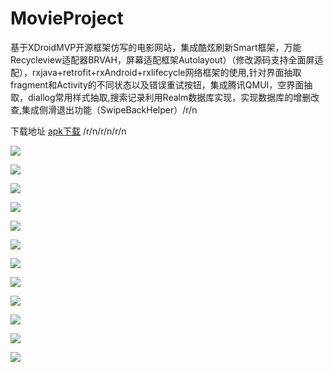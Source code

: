 # MovieProject
基于XDroidMVP开源框架仿写的电影网站，集成酷炫刷新Smart框架，万能Recycleview适配器BRVAH，屏幕适配框架Autolayout）（修改源码支持全面屏适配），rxjava+retrofit+rxAndroid+rxlifecycle网络框架的使用,针对界面抽取fragment和Activity的不同状态以及错误重试按钮，集成腾讯QMUI，空界面抽取，diallog常用样式抽取,搜索记录利用Realm数据库实现，实现数据库的增删改查,集成侧滑退出功能（SwipeBackHelper）/r/n


下载地址 <a href="https://fir.im/d6mb">apk下载</a>  /r/n/r/n/r/n


![](https://github.com/WinWang/MovieProject/blob/master/screenShot/2345%E6%88%AA%E5%9B%BE20180626153215.png)



![](https://github.com/WinWang/MovieProject/blob/master/screenShot/device-2018-06-25-111713.png)



![](https://github.com/WinWang/MovieProject/blob/master/screenShot/device-2018-06-25-111906.png)



![](https://github.com/WinWang/MovieProject/blob/master/screenShot/device-2018-06-25-111932.png)




![](https://github.com/WinWang/MovieProject/blob/master/screenShot/device-2018-06-25-111945.png)



![](https://github.com/WinWang/MovieProject/blob/master/screenShot/device-2018-06-25-111954.png)



![](https://github.com/WinWang/MovieProject/blob/master/screenShot/device-2018-06-25-112004.png)



![](https://github.com/WinWang/MovieProject/blob/master/screenShot/device-2018-06-25-112026.png)



![](https://github.com/WinWang/MovieProject/blob/master/screenShot/device-2018-06-25-112039.png)



![](https://github.com/WinWang/MovieProject/blob/master/screenShot/device-2018-06-25-112126.png)



![](https://github.com/WinWang/MovieProject/blob/master/screenShot/device-2018-06-25-112200.png)


![](https://github.com/WinWang/MovieProject/blob/master/screenShot/device-2018-06-25-112217.png)
